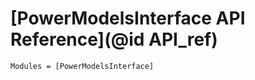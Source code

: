# [PowerModelsInterface API Reference](@id API_ref)

```@autodocs
Modules = [PowerModelsInterface]
```
